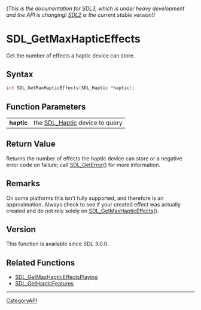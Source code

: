 ###### (This is the documentation for SDL3, which is under heavy development and the API is changing! [SDL2](https://wiki.libsdl.org/SDL2/) is the current stable version!)
# SDL_GetMaxHapticEffects

Get the number of effects a haptic device can store.

## Syntax

```c
int SDL_GetMaxHapticEffects(SDL_Haptic *haptic);

```

## Function Parameters

|                |                                              |
| -------------- | -------------------------------------------- |
| **haptic**     | the [SDL_Haptic](SDL_Haptic) device to query |

## Return Value

Returns the number of effects the haptic device can store or a negative
error code on failure; call [SDL_GetError](SDL_GetError)() for more
information.

## Remarks

On some platforms this isn't fully supported, and therefore is an
approximation. Always check to see if your created effect was actually
created and do not rely solely on
[SDL_GetMaxHapticEffects](SDL_GetMaxHapticEffects)().

## Version

This function is available since SDL 3.0.0.

## Related Functions

* [SDL_GetMaxHapticEffectsPlaying](SDL_GetMaxHapticEffectsPlaying)
* [SDL_GetHapticFeatures](SDL_GetHapticFeatures)

----
[CategoryAPI](CategoryAPI)

